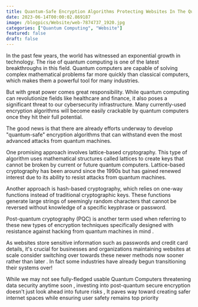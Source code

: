 ```yaml
---
title: Quantum-Safe Encryption Algorithms Protecting Websites In The Quantum Era
date: 2023-06-14T00:00:02.869187
image: /blogpics/Website/web-7874737_1920.jpg
categories: ["Quantum Computing", "Website"]
featured: false
draft: false
---
```

In the past few years, the world has witnessed an exponential growth in technology. The rise of quantum computing is one of the latest breakthroughs in this field. Quantum computers are capable of solving complex mathematical problems far more quickly than classical computers, which makes them a powerful tool for many industries.

But with great power comes great responsibility. While quantum computing can revolutionize fields like healthcare and finance, it also poses a significant threat to our cybersecurity infrastructure. Many currently-used encryption algorithms will become easily crackable by quantum computers once they hit their full potential.

The good news is that there are already efforts underway to develop "quantum-safe" encryption algorithms that can withstand even the most advanced attacks from quantum machines.

One promising approach involves lattice-based cryptography. This type of algorithm uses mathematical structures called lattices to create keys that cannot be broken by current or future quantum computers. Lattice-based cryptography has been around since the 1990s but has gained renewed interest due to its ability to resist attacks from quantum machines.

Another approach is hash-based cryptography, which relies on one-way functions instead of traditional cryptographic keys. These functions generate large strings of seemingly random characters that cannot be reversed without knowledge of a specific keyphrase or password.

Post-quantum cryptography (PQC) is another term used when referring to these new types of encryption techniques specifically designed with resistance against hacking from quantum machines in mind .

As websites store sensitive information such as passwords and credit card details, it's crucial for businesses and organizations maintaining websites at scale consider switching over towards these newer methods now sooner rather than later . In fact some industries have already begun transitioning their systems over!

While we may not see fully-fledged usable Quantum Computers threatening data security anytime soon , investing into post-quantum secure encryption doesn't just look ahead into future risks , It paves way toward creating safer internet spaces while ensuring user safety remains top priority